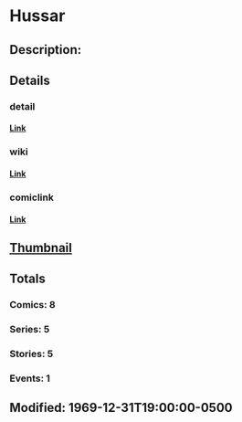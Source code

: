 # Hussar
## Description: 
## Details
### detail
#### [Link](http://marvel.com/characters/1000/hussar?utm_campaign=apiRef&utm_source=225578a89fc76f3d20fbffda5d17a88d)
### wiki
#### [Link](http://marvel.com/universe/Hussar?utm_campaign=apiRef&utm_source=225578a89fc76f3d20fbffda5d17a88d)
### comiclink
#### [Link](http://marvel.com/comics/characters/1009358/hussar?utm_campaign=apiRef&utm_source=225578a89fc76f3d20fbffda5d17a88d)
## [Thumbnail](http://i.annihil.us/u/prod/marvel/i/mg/2/e0/4c003ec700983.jpg)
## Totals
### Comics: 8
### Series: 5
### Stories: 5
### Events: 1
## Modified: 1969-12-31T19:00:00-0500